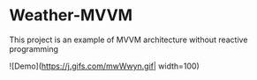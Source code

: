 # Weather-MVVM
This project is an example of MVVM architecture without reactive programming

![Demo](https://j.gifs.com/mwWwyn.gif| width=100)
